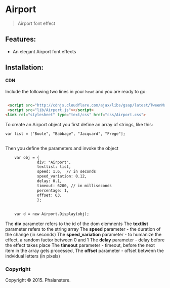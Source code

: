 # Airport
> Airport font effect


## Features:

- An elegant Airport font effects


## Installation:

#### CDN

Include the following two lines in your `head` and you are ready to go:
```html

 <script src="http://cdnjs.cloudflare.com/ajax/libs/gsap/latest/TweenMax.min.js"></script>
 <script src="lib/Airport.js"></script>
<link rel="stylesheet" type="text/css" href="css/Airport.css">


```
To create an Airport object you first define an array of strings, like this:


```html
var list = ["Boole", "Babbage", "Jacquard", "Frege"]; 
	
```

Then you define the parameters and invoke the object  

```html
	var obj = { 
			  div: "Airport",
			  textlist: list,	
			  speed: 1.6,  // in seconds
			  speed_variation: 0.12, 
			  delay: 0.1,	
			  timeout: 6200, // in milliseconds
			  percentage: 1, 
			  offset: 63, 
			  };
	
	
	var d = new Airport.Display(obj);
```	

The **div** parameter refers to the id of the dom elemnents
The **textlist** parameter refers to the string array
The **speed** parameter - the duration of the change (in seconds)
The **speed_variation** parameter - to humanize the effect, a random factor between 0 and 1
The **delay** parameter - delay before the effect takes place
The **timeout** parameter - timeout, before the next item in the array gets processed,
The **offset** parameter - offset betwenn the indvidual letters (in pixels)



### Copyright

Copyright &copy; 2015. Phalanstere.